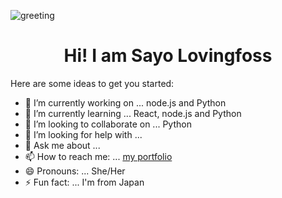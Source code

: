 
![greeting](https://res.cloudinary.com/dtari8knz/image/upload/v1652206928/github_jk1zpb.jpg)


<h1 align="center"> Hi! I am Sayo Lovingfoss</h1>


Here are some ideas to get you started:

- 🔭 I’m currently working on ... node.js and Python
- 🌱 I’m currently learning ... React, node.js and Python
- 👯 I’m looking to collaborate on ... Python
- 🤔 I’m looking for help with ...
- 💬 Ask me about ...
- 📫 How to reach me: ... [my portfolio](https://sayolovingfoss.com/)
- 😄 Pronouns: ... She/Her
- ⚡ Fun fact: ... I'm from Japan

